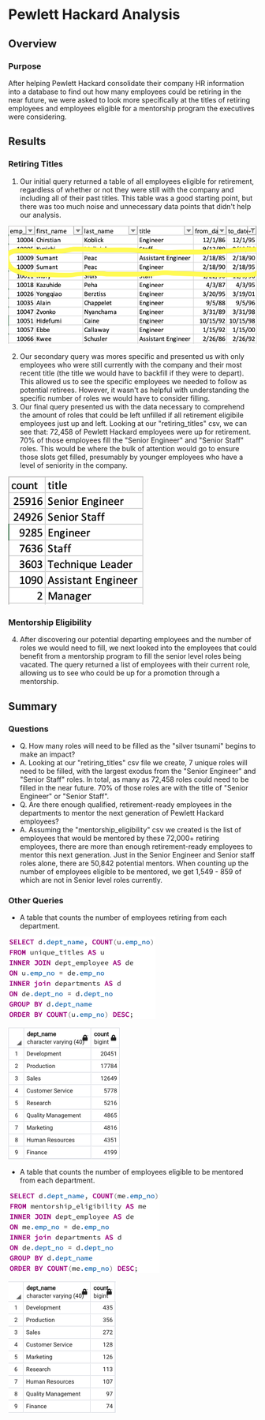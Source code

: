 # Pewlett Hackard Analysis

## Overview
### Purpose
After helping Pewlett Hackard consolidate their company HR information into a database to find out how many employees could be retiring in the near future, we were asked to look more specifically at the titles of retiring employees and employees eligible for a mentorship program the executives were considering.

## Results
### Retiring Titles
  1. Our initial query returned a table of all employees eligible for retirement, regardless of whether or not they were still with the company and including all of their past titles. This table was a good starting point, but there was too much noise and unnecessary data points that didn't help our analysis.

![Pic1](Pic1.png)

  2. Our secondary query was mores specific and presented us with only employees who were still currently with the company and their most recent title (the title we would have to backfill if they were to depart). This allowed us to see the specific employees we needed to follow as potential retirees. However, it wasn't as helpful with understanding the specific number of roles we would have to consider filling. 
  3. Our final query presented us with the data necessary to comprehend the amount of roles that could be left unfilled if all retirement eligibile employees just up and left. Looking at our "retiring_titles" csv, we can see that: 72,458 of Pewlett Hackard employees were up for retirement. 70% of those employees fill the "Senior Engineer" and "Senior Staff" roles. This would be where the bulk of attention would go to ensure those slots get filled, presumably by younger employees who have a level of seniority in the company. 

![Pic2](Pic2.png)

### Mentorship Eligibility
  4. After discovering our potential departing employees and the number of roles we would need to fill, we next looked into the employees that could benefit from a mentorship program to fill the senior level roles being vacated. The query returned a list of employees with their current role, allowing us to see who could be up for a promotion through a mentorship.

## Summary
### Questions
 - Q. How many roles will need to be filled as the "silver tsunami" begins to make an impact?
 - A. Looking at our "retiring_titles" csv file we create, 7 unique roles will need to be filled, with the largest exodus from the "Senior Engineer" and "Senior Staff" roles. In total, as many as 72,458 roles could need to be filled in the near future. 70% of those roles are with the title of "Senior Engineer" or "Senior Staff".
 - Q. Are there enough qualified, retirement-ready employees in the departments to mentor the next generation of Pewlett Hackard employees?
 - A. Assuming the "mentorship_eligibility" csv we created is the list of employees that would be mentored by these 72,000+ retiring employees, there are more than enough retirement-ready employees to mentor this next generation. Just in the Senior Engineer and Senior staff roles alone, there are 50,842 potential mentors. When counting up the number of employees eligible to be mentored, we get 1,549 - 859 of which are not in Senior level roles currently. 
### Other Queries
  - A table that counts the number of employees retiring from each department.

![Q1](Q1.png)

![T1](T1.png)

  - A table that counts the number of employees eligible to be mentored from each department.

![Q2](Q2.png)

![T2](T2.png)
